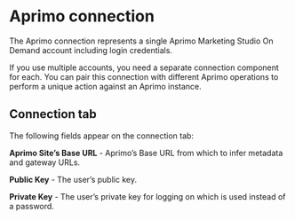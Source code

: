 # Aprimo connection 

<head>
  <meta name="guidename" content="Integration"/>
  <meta name="context" content="GUID-271bd296-6f1b-44be-8c57-949ce4ce0686"/>
</head>


The Aprimo connection represents a single Aprimo Marketing Studio On Demand account including login credentials.

If you use multiple accounts, you need a separate connection component for each. You can pair this connection with different Aprimo operations to perform a unique action against an Aprimo instance.

## Connection tab 

The following fields appear on the connection tab:

**Aprimo Site’s Base URL** - 
 Aprimo’s Base URL from which to infer metadata and gateway URLs.

**Public Key** - 
 The user’s public key.

**Private Key** - 
The user’s private key for logging on which is used instead of a password.
